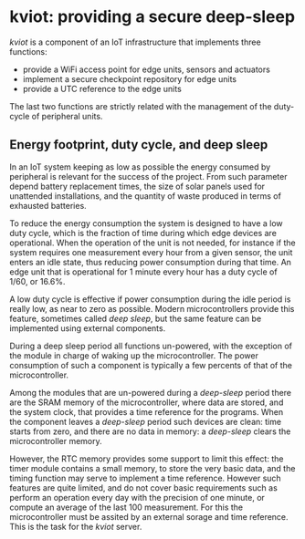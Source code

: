 # kviot: providing a secure deep-sleep

*kviot* is a component of an IoT infrastructure that implements three functions:

- provide a WiFi access point for edge units, sensors and actuators
- implement a secure checkpoint repository for edge units
- provide a UTC reference to the edge units

The last two functions are strictly related with the management of the duty-cycle of peripheral units.

## Energy footprint, duty cycle, and deep sleep

In an IoT system keeping as low as possible the energy consumed by peripheral is relevant for the success of the project. From such parameter depend battery replacement times, the size of solar panels used for unattended installations, and the quantity of waste produced in terms of exhausted batteries.

To reduce the energy consumption the system is designed to have a low duty cycle, which is the fraction of time during which edge devices are operational. When the operation of the unit is not needed, for instance if the system requires one measurement every hour from a given sensor, the unit enters an idle state, thus reducing power consumption during that time. An edge unit that is operational for 1 minute every hour has a duty cycle of 1/60, or 16.6%.

A low duty cycle is effective if power consumption during the idle period is really low, as near to zero as possible. Modern microcontrollers provide this feature, sometimes called *deep sleep*, but the same feature can be implemented using external components.

During a deep sleep period all functions un-powered, with the exception of the module in charge of waking up the microcontroller. The power consumption of such a component is typically a few percents of that of the microcontroller.

Among the modules that are un-powered during a *deep-sleep* period there are the SRAM memory of the microcontroller, where data are stored, and the system clock, that provides a time reference for the programs. When the component leaves a *deep-sleep* period such devices are clean: time starts from zero, and there are no data in memory: a *deep-sleep* clears the microcontroller memory.

However, the RTC memory provides some support to limit this effect: the timer module contains a small memory, to store the very basic data, and the timing function may serve to implement a time reference. However such features are quite limited, and do not cover basic requirements such as perform an operation every day with the precision of one minute, or compute an average of the last 100 measurement. For this the microcontroller must be assited by an external sorage and time reference. This is the task for the *kviot* server. 